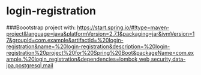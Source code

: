 # login-registration

###Boootstrap project with:
https://start.spring.io/#!type=maven-project&language=java&platformVersion=2.7.1&packaging=jar&jvmVersion=17&groupId=com.example&artifactId=%20login-registration&name=%20login-registration&description=%20login-registration%20project%20for%20Spring%20Boot&packageName=com.example.%20login_registration&dependencies=lombok,web,security,data-jpa,postgresql,mail
